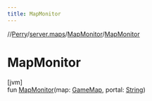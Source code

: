 ```yaml
---
title: MapMonitor
---
```

//[Perry](../../../index.html)/[server.maps](../index.html)/[MapMonitor](index.html)/[MapMonitor](-map-monitor.html)



# MapMonitor



[jvm]\
fun [MapMonitor](-map-monitor.html)(map: [GameMap](../-game-map/index.html), portal: [String](https://kotlinlang.org/api/latest/jvm/stdlib/kotlin/-string/index.html))




